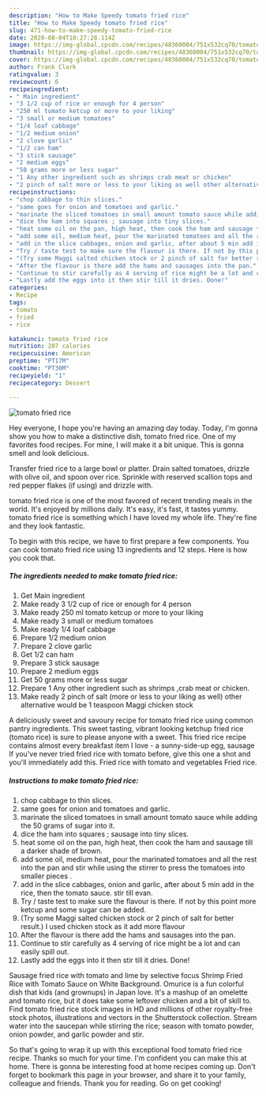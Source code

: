 ```yaml
---
description: "How to Make Speedy tomato fried rice"
title: "How to Make Speedy tomato fried rice"
slug: 471-how-to-make-speedy-tomato-fried-rice
date: 2020-08-04T10:27:28.114Z
image: https://img-global.cpcdn.com/recipes/48360004/751x532cq70/tomato-fried-rice-recipe-main-photo.jpg
thumbnail: https://img-global.cpcdn.com/recipes/48360004/751x532cq70/tomato-fried-rice-recipe-main-photo.jpg
cover: https://img-global.cpcdn.com/recipes/48360004/751x532cq70/tomato-fried-rice-recipe-main-photo.jpg
author: Frank Clark
ratingvalue: 3
reviewcount: 6
recipeingredient:
- " Main ingredient"
- "3 1/2 cup of rice or enough for 4 person"
- "250 ml tomato ketcup or more to your liking"
- "3 small or medium tomatoes"
- "1/4 loaf cabbage"
- "1/2 medium onion"
- "2 clove garlic"
- "1/2 can ham"
- "3 stick sausage"
- "2 medium eggs"
- "50 grams more or less sugar"
- "1 Any other ingredient such as shrimps crab meat or chicken"
- "2 pinch of salt more or less to your liking as well other alternative would be 1 teaspoon Maggi chicken stock"
recipeinstructions:
- "chop cabbage to thin slices."
- "same goes for onion and tomatoes and garlic."
- "marinate the sliced tomatoes in small amount tomato sauce while adding the 50 grams of sugar into it."
- "dice the ham into squares ; sausage into tiny slices."
- "heat some oil on the pan, high heat, then cook the ham and sausage till a darker shade of brown."
- "add some oil, medium heat, pour the marinated tomatoes and all the rest into the pan and stir while using the stirrer to press the tomatoes into smaller pieces ."
- "add in the slice cabbages, onion and garlic, after about 5 min add in the rice, then the tomato sauce. stir till evan."
- "Try / taste test to make sure the flavour is there. If not by this point more ketcup and some sugar can be added."
- "(Try some Maggi salted chicken stock or 2 pinch of salt for better result.) I used chicken stock as it add more flavour"
- "After the flavour is there add the hams and sausages into the pan."
- "Continue to stir carefully as 4 serving of rice might be a lot and can easily spill out."
- "Lastly add the eggs into it then stir till it dries. Done!"
categories:
- Recipe
tags:
- tomato
- fried
- rice

katakunci: tomato fried rice 
nutrition: 207 calories
recipecuisine: American
preptime: "PT17M"
cooktime: "PT30M"
recipeyield: "1"
recipecategory: Dessert

---
```



![tomato fried rice](https://img-global.cpcdn.com/recipes/48360004/751x532cq70/tomato-fried-rice-recipe-main-photo.jpg)

Hey everyone, I hope you're having an amazing day today. Today, I'm gonna show you how to make a distinctive dish, tomato fried rice. One of my favorites food recipes. For mine, I will make it a bit unique. This is gonna smell and look delicious.

Transfer fried rice to a large bowl or platter. Drain salted tomatoes, drizzle with olive oil, and spoon over rice. Sprinkle with reserved scallion tops and red pepper flakes (if using) and drizzle with.

tomato fried rice is one of the most favored of recent trending meals in the world. It's enjoyed by millions daily. It's easy, it's fast, it tastes yummy. tomato fried rice is something which I have loved my whole life. They're fine and they look fantastic.


To begin with this recipe, we have to first prepare a few components. You can cook tomato fried rice using 13 ingredients and 12 steps. Here is how you cook that.

<!--inarticleads1-->

##### The ingredients needed to make tomato fried rice:

1. Get  Main ingredient
1. Make ready 3 1/2 cup of rice or enough for 4 person
1. Make ready 250 ml tomato ketcup or more to your liking
1. Make ready 3 small or medium tomatoes
1. Make ready 1/4 loaf cabbage
1. Prepare 1/2 medium onion
1. Prepare 2 clove garlic
1. Get 1/2 can ham
1. Prepare 3 stick sausage
1. Prepare 2 medium eggs
1. Get 50 grams more or less sugar
1. Prepare 1 Any other ingredient such as shrimps ,crab meat or chicken.
1. Make ready 2 pinch of salt (more or less to your liking as well) other alternative would be 1 teaspoon Maggi chicken stock


A deliciously sweet and savoury recipe for tomato fried rice using common pantry ingredients. This sweet tasting, vibrant looking ketchup fried rice (tomato rice) is sure to please anyone with a sweet. This fried rice recipe contains almost every breakfast item I love - a sunny-side-up egg, sausage If you&#39;ve never tried fried rice with tomato before, give this one a shot and you&#39;ll immediately add this. Fried rice with tomato and vegetables Fried rice. 

<!--inarticleads2-->

##### Instructions to make tomato fried rice:

1. chop cabbage to thin slices.
1. same goes for onion and tomatoes and garlic.
1. marinate the sliced tomatoes in small amount tomato sauce while adding the 50 grams of sugar into it.
1. dice the ham into squares ; sausage into tiny slices.
1. heat some oil on the pan, high heat, then cook the ham and sausage till a darker shade of brown.
1. add some oil, medium heat, pour the marinated tomatoes and all the rest into the pan and stir while using the stirrer to press the tomatoes into smaller pieces .
1. add in the slice cabbages, onion and garlic, after about 5 min add in the rice, then the tomato sauce. stir till evan.
1. Try / taste test to make sure the flavour is there. If not by this point more ketcup and some sugar can be added.
1. (Try some Maggi salted chicken stock or 2 pinch of salt for better result.) I used chicken stock as it add more flavour
1. After the flavour is there add the hams and sausages into the pan.
1. Continue to stir carefully as 4 serving of rice might be a lot and can easily spill out.
1. Lastly add the eggs into it then stir till it dries. Done!


Sausage fried rice with tomato and lime by selective focus Shrimp Fried Rice with Tomato Sauce on White Background. Omurice is a fun colorful dish that kids (and grownups) in Japan love. It&#39;s a mashup of an omelette and tomato rice, but it does take some leftover chicken and a bit of skill to. Find tomato fried rice stock images in HD and millions of other royalty-free stock photos, illustrations and vectors in the Shutterstock collection. Stream water into the saucepan while stirring the rice; season with tomato powder, onion powder, and garlic powder and stir. 

So that's going to wrap it up with this exceptional food tomato fried rice recipe. Thanks so much for your time. I'm confident you can make this at home. There is gonna be interesting food at home recipes coming up. Don't forget to bookmark this page in your browser, and share it to your family, colleague and friends. Thank you for reading. Go on get cooking!
